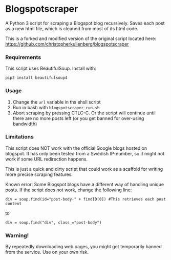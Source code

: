 # Blogspotscraper
A Python 3 script for scraping a Blogspot blog recursively. Saves each post as a new html file, which is cleaned from most of its html code.

This is a forked and modified version of the original script located here: https://github.com/christopherkullenberg/blogspotscraper

### Requirements
This script uses BeautifulSoup. Install with:

    pip3 install beautifulsoup4

### Usage
1. Change the `url` variable in ths ehsll script
2. Run in bash with `blogspotscraper_run.sh`
3. Abort scraping by pressing CTLC-C. Or the script will continue until there are no more posts left (or you get banned for over-using bandwidth)

### Limitations
This script does NOT work with the official Google blogs hosted on blogspot. It has only been tested from a Swedish IP-number, so it might not work if some URL redirection happens.

This is just a quick and dirty script that could work as a scaffold for writing more precise scraping features.

Known error: Some Blogspot blogs have a different way of handling unique posts. If the script does not work, change the following line:

    div = soup.find(id="post-body-" + findID[0]) #This retrieves each post content

to

    div = soup.find("div", class_="post-body")

### Warning!
By repeatedly downloading web pages, you might get temporarily banned from the service. Use on your own risk.
